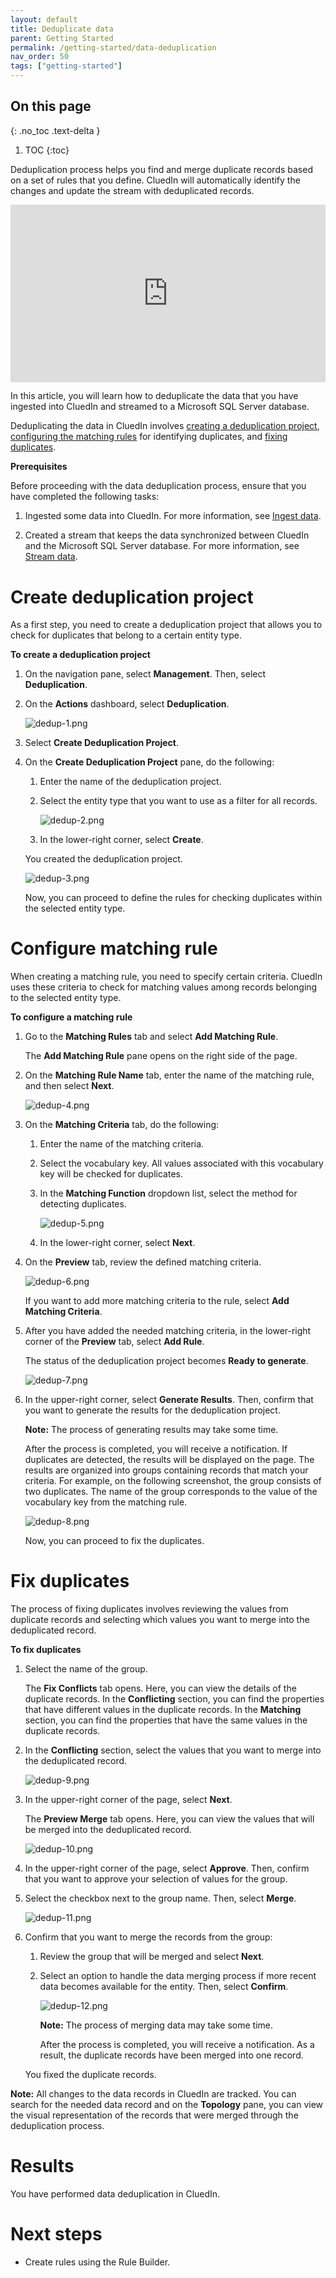 ```yaml
---
layout: default
title: Deduplicate data
parent: Getting Started
permalink: /getting-started/data-deduplication
nav_order: 50
tags: ["getting-started"]
---
```

## On this page
{: .no_toc .text-delta }
1. TOC
{:toc}

Deduplication process helps you find and merge duplicate records based on a set of rules that you define. CluedIn will automatically identify the changes and update the stream with deduplicated records.

<div style="padding:56.25% 0 0 0;position:relative;">
<iframe src="https://player.vimeo.com/video/850839188?badge=0&amp;autopause=0&amp;player_id=0&amp;app_id=58479" frameborder="0" allow="autoplay; fullscreen; picture-in-picture" allowfullscreen style="position:absolute;top:0;left:0;width:100%;height:100%;" title="Getting started with data deduplication in CluedIn"></iframe>
</div>

In this article, you will learn how to deduplicate the data that you have ingested into CluedIn and streamed to a Microsoft SQL Server database.

Deduplicating the data in CluedIn involves [creating a deduplication project](#create-deduplication-project), [configuring the matching rules](#configure-matching-rule) for identifying duplicates, and [fixing duplicates](#fix-duplicates).

**Prerequisites**

Before proceeding with the data deduplication process, ensure that you have completed the following tasks:

1. Ingested some data into CluedIn. For more information, see [Ingest data](/getting-started/data-ingestion).

1. Created a stream that keeps the data synchronized between CluedIn and the Microsoft SQL Server database. For more information, see [Stream data](/getting-started/data-streaming).

# Create deduplication project

As a first step, you need to create a deduplication project that allows you to check for duplicates that belong to a certain entity type.

**To create a deduplication project**

1. On the navigation pane, select **Management**. Then, select **Deduplication**.

1. On the **Actions** dashboard, select **Deduplication**.

    ![dedup-1.png](../../assets/images/getting-started/deduplication/dedup-1.png)

1. Select **Create Deduplication Project**.

1. On the **Create Deduplication Project** pane, do the following:

    1. Enter the name of the deduplication project.

    1. Select the entity type that you want to use as a filter for all records.

        ![dedup-2.png](../../assets/images/getting-started/deduplication/dedup-2.png)

    1. In the lower-right corner, select **Create**.

    You created the deduplication project.

    ![dedup-3.png](../../assets/images/getting-started/deduplication/dedup-3.png)
    
    Now, you can proceed to define the rules for checking duplicates within the selected entity type.

# Configure matching rule

When creating a matching rule, you need to specify certain criteria. CluedIn uses these criteria to check for matching values among records belonging to the selected entity type.

**To configure a matching rule**

1. Go to the **Matching Rules** tab and select **Add Matching Rule**.

    The **Add Matching Rule** pane opens on the right side of the page.

1. On the **Matching Rule Name** tab, enter the name of the matching rule, and then select **Next**.

    ![dedup-4.png](../../assets/images/getting-started/deduplication/dedup-4.png)

1. On the **Matching Criteria** tab, do the following:

    1. Enter the name of the matching criteria.

    1. Select the vocabulary key. All values associated with this vocabulary key will be checked for duplicates.

    1. In the **Matching Function** dropdown list, select the method for detecting duplicates.

        ![dedup-5.png](../../assets/images/getting-started/deduplication/dedup-5.png)
    
    1. In the lower-right corner, select **Next**.

1. On the **Preview** tab, review the defined matching criteria.

    ![dedup-6.png](../../assets/images/getting-started/deduplication/dedup-6.png)

    If you want to add more matching criteria to the rule, select **Add Matching Criteria**.

1. After you have added the needed matching criteria, in the lower-right corner of the **Preview** tab, select **Add Rule**.

    The status of the deduplication project becomes **Ready to generate**.

    ![dedup-7.png](../../assets/images/getting-started/deduplication/dedup-7.png)

1. In the upper-right corner, select **Generate Results**. Then, confirm that you want to generate the results for the deduplication project.

    **Note:** The process of generating results may take some time.

    After the process is completed, you will receive a notification. If duplicates are detected, the results will be displayed on the page. The results are organized into groups containing records that match your criteria. For example, on the following screenshot, the group consists of two duplicates. The name of the group corresponds to the value of the vocabulary key from the matching rule. 

    ![dedup-8.png](../../assets/images/getting-started/deduplication/dedup-8.png)

    Now, you can proceed to fix the duplicates.

# Fix duplicates

The process of fixing duplicates involves reviewing the values from duplicate records and selecting which values you want to merge into the deduplicated record.

**To fix duplicates**

1. Select the name of the group.

    The **Fix Conflicts** tab opens. Here, you can view the details of the duplicate records. In the **Conflicting** section, you can find the properties that have different values in the duplicate records. In the **Matching** section, you can find the properties that have the same values in the duplicate records.

1. In the **Conflicting** section, select the values that you want to merge into the deduplicated record.

    ![dedup-9.png](../../assets/images/getting-started/deduplication/dedup-9.png)

1. In the upper-right corner of the page, select **Next**.

    The **Preview Merge** tab opens. Here, you can view the values that will be merged into the deduplicated record.

    ![dedup-10.png](../../assets/images/getting-started/deduplication/dedup-10.png)

1. In the upper-right corner of the page, select **Approve**. Then, confirm that you want to approve your selection of values for the group.

1. Select the checkbox next to the group name. Then, select **Merge**.

    ![dedup-11.png](../../assets/images/getting-started/deduplication/dedup-11.png)

1. Confirm that you want to merge the records from the group:

    1. Review the group that will be merged and select **Next**.

    1. Select an option to handle the data merging process if more recent data becomes available for the entity. Then, select **Confirm**.

        ![dedup-12.png](../../assets/images/getting-started/deduplication/dedup-12.png)

        **Note:** The process of merging data may take some time.

        After the process is completed, you will receive a notification. As a result, the duplicate records have been merged into one record.

    You fixed the duplicate records.

**Note:** All changes to the data records in CluedIn are tracked. You can search for the needed data record and on the **Topology** pane, you can view the visual representation of the records that were merged through the deduplication process.

# Results

You have performed data deduplication in CluedIn.

# Next steps

- Create rules using the Rule Builder.
